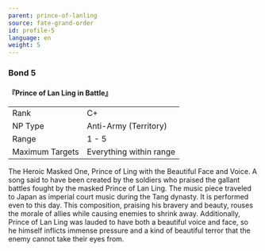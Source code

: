```yaml
---
parent: prince-of-lanling
source: fate-grand-order
id: profile-5
language: en
weight: 5
---
```


### Bond 5

#### 『Prince of Lan Ling in Battle』

<table>
  <tr><td>Rank</td><td>C+</td></tr>
  <tr><td>NP Type</td><td>Anti-Army (Territory)</td></tr>
  <tr><td>Range</td><td>1 - 5</td></tr>
  <tr><td>Maximum Targets</td><td>Everything within range</td></tr>
</table>

The Heroic Masked One, Prince of Ling with the Beautiful Face and Voice.
A song said to have been created by the soldiers who praised the gallant battles fought by the masked Prince of Lan Ling.
The music piece traveled to Japan as imperial court music during the Tang dynasty. It is performed even to this day.
This composition, praising his bravery and beauty, rouses the morale of allies while causing enemies to shrink away.
Additionally, Prince of Lan Ling was lauded to have both a beautiful voice and face, so he himself inflicts immense pressure and a kind of beautiful terror that the enemy cannot take their eyes from.
